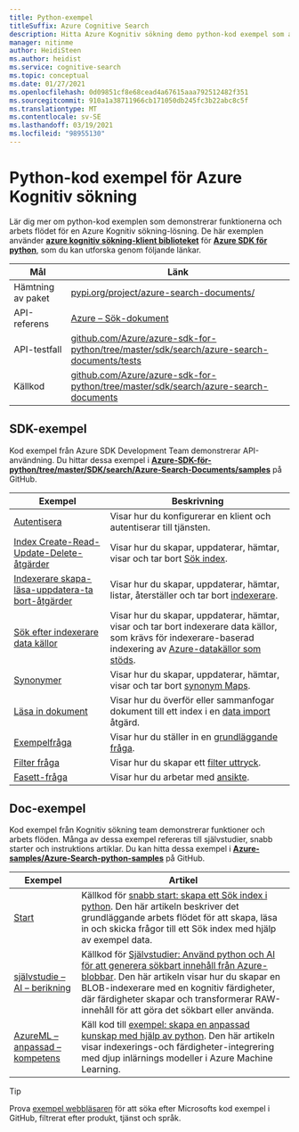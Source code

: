 ```yaml
---
title: Python-exempel
titleSuffix: Azure Cognitive Search
description: Hitta Azure Kognitiv sökning demo python-kod exempel som använder Azure .NET SDK för python eller REST.
manager: nitinme
author: HeidiSteen
ms.author: heidist
ms.service: cognitive-search
ms.topic: conceptual
ms.date: 01/27/2021
ms.openlocfilehash: 0d09851cf8e68cead4a67615aaa792512482f351
ms.sourcegitcommit: 910a1a38711966cb171050db245fc3b22abc8c5f
ms.translationtype: MT
ms.contentlocale: sv-SE
ms.lasthandoff: 03/19/2021
ms.locfileid: "98955130"
---
```

# <a name="python-code-samples-for-azure-cognitive-search"></a>Python-kod exempel för Azure Kognitiv sökning

Lär dig mer om python-kod exemplen som demonstrerar funktionerna och arbets flödet för en Azure Kognitiv sökning-lösning. De här exemplen använder [**azure kognitiv sökning-klient biblioteket**](/python/api/overview/azure/search-documents-readme) för [**Azure SDK för python**](/azure/developer/python/), som du kan utforska genom följande länkar.

| Mål | Länk |
|--------|------|
| Hämtning av paket | [pypi.org/project/azure-search-documents/](https://pypi.org/project/azure-search-documents/) |
| API-referens | [Azure – Sök-dokument](/python/api/azure-search-documents)  |
| API-testfall | [github.com/Azure/azure-sdk-for-python/tree/master/sdk/search/azure-search-documents/tests](https://github.com/Azure/azure-sdk-for-python/tree/master/sdk/search/azure-search-documents/tests) |
| Källkod | [github.com/Azure/azure-sdk-for-python/tree/master/sdk/search/azure-search-documents](https://github.com/Azure/azure-sdk-for-python/tree/master/sdk/search/azure-search-documents)  |

## <a name="sdk-samples"></a>SDK-exempel

Kod exempel från Azure SDK Development Team demonstrerar API-användning. Du hittar dessa exempel i [**Azure-SDK-för-python/tree/master/SDK/search/Azure-Search-Documents/samples**](https://github.com/Azure/azure-sdk-for-python/tree/master/sdk/search/azure-search-documents/samples) på GitHub.

| Exempel | Beskrivning |
|---------|-------------|
| [Autentisera](https://github.com/Azure/azure-sdk-for-python/blob/master/sdk/search/azure-search-documents/samples/sample_authentication.py) | Visar hur du konfigurerar en klient och autentiserar till tjänsten. | 
| [Index Create-Read-Update-Delete-åtgärder](https://github.com/Azure/azure-sdk-for-python/blob/master/sdk/search/azure-search-documents/samples/sample_index_crud_operations.py) | Visar hur du skapar, uppdaterar, hämtar, visar och tar bort [Sök index](search-what-is-an-index.md). |
| [Indexerare skapa-läsa-uppdatera-ta bort-åtgärder](https://github.com/Azure/azure-sdk-for-python/blob/master/sdk/search/azure-search-documents/samples/sample_indexers_operations.py) | Visar hur du skapar, uppdaterar, hämtar, listar, återställer och tar bort [indexerare](search-indexer-overview.md). |
| [Sök efter indexerare data källor](https://github.com/Azure/azure-sdk-for-python/blob/master/sdk/search/azure-search-documents/samples/sample_indexer_datasource_skillset.py) | Visar hur du skapar, uppdaterar, hämtar, visar och tar bort indexerare data källor, som krävs för indexerare-baserad indexering av [Azure-datakällor som stöds](search-indexer-overview.md#supported-data-sources). |
| [Synonymer](https://github.com/Azure/azure-sdk-for-python/blob/master/sdk/search/azure-search-documents/samples/sample_synonym_map_operations.py) | Visar hur du skapar, uppdaterar, hämtar, visar och tar bort [synonym Maps](search-synonyms.md).  |
| [Läsa in dokument](https://github.com/Azure/azure-sdk-for-python/blob/master/sdk/search/azure-search-documents/samples/sample_crud_operations.py) | Visar hur du överför eller sammanfogar dokument till ett index i en [data import](search-what-is-data-import.md) åtgärd. |
| [Exempelfråga](https://github.com/Azure/azure-sdk-for-python/blob/master/sdk/search/azure-search-documents/samples/sample_simple_query.py) | Visar hur du ställer in en [grundläggande fråga](search-query-overview.md). |
| [Filter fråga](https://github.com/Azure/azure-sdk-for-python/blob/master/sdk/search/azure-search-documents/samples/sample_filter_query.py) | Visar hur du skapar ett [filter uttryck](search-filters.md). |
| [Fasett-fråga](https://github.com/Azure/azure-sdk-for-python/blob/master/sdk/search/azure-search-documents/samples/sample_facet_query.py) | Visar hur du arbetar med [ansikte](search-filters-facets.md). |

## <a name="doc-samples"></a>Doc-exempel

Kod exempel från Kognitiv sökning team demonstrerar funktioner och arbets flöden. Många av dessa exempel refereras till självstudier, snabb starter och instruktions artiklar. Du kan hitta dessa exempel i [**Azure-samples/Azure-Search-python-samples**](https://github.com/Azure-Samples/azure-search-python-samples) på GitHub.

| Exempel | Artikel |
|---------|---------|
| [Start](https://github.com/Azure-Samples/azure-search-python-samples/tree/master/Quickstart) | Källkod för [snabb start: skapa ett Sök index i python](search-get-started-python.md). Den här artikeln beskriver det grundläggande arbets flödet för att skapa, läsa in och skicka frågor till ett Sök index med hjälp av exempel data. |
| [självstudie – AI – berikning](https://github.com/Azure-Samples/azure-search-python-samples/tree/master/Tutorial-AI-Enrichment)  | Källkod för [Självstudier: Använd python och AI för att generera sökbart innehåll från Azure-blobbar](cognitive-search-tutorial-blob-python.md). Den här artikeln visar hur du skapar en BLOB-indexerare med en kognitiv färdigheter, där färdigheter skapar och transformerar RAW-innehåll för att göra det sökbart eller använda. |
| [AzureML – anpassad – kompetens](https://github.com/Azure-Samples/azure-search-python-samples/tree/master/AzureML-Custom-Skill)  | Käll kod till [exempel: skapa en anpassad kunskap med hjälp av python](cognitive-search-custom-skill-python.md). Den här artikeln visar indexerings-och färdigheter-integrering med djup inlärnings modeller i Azure Machine Learning. |

> [!Tip]
> Prova [exempel webbläsaren](/samples/browse/?languages=python&products=azure-cognitive-search) för att söka efter Microsofts kod exempel i GitHub, filtrerat efter produkt, tjänst och språk.